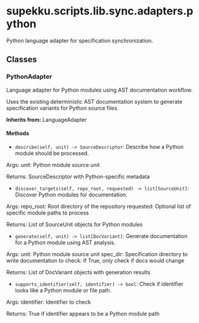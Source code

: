 # supekku.scripts.lib.sync.adapters.python

Python language adapter for specification synchronization.

## Classes

### PythonAdapter

Language adapter for Python modules using AST documentation workflow.

Uses the existing deterministic AST documentation system to generate
specification variants for Python source files.

**Inherits from:** LanguageAdapter

#### Methods

- `describe(self, unit) -> SourceDescriptor`: Describe how a Python module should be processed.

Args:
    unit: Python module source unit

Returns:
    SourceDescriptor with Python-specific metadata
- `discover_targets(self, repo_root, requested) -> list[SourceUnit]`: Discover Python modules for documentation.

Args:
    repo_root: Root directory of the repository
    requested: Optional list of specific module paths to process

Returns:
    List of SourceUnit objects for Python modules
- `generate(self, unit) -> list[DocVariant]`: Generate documentation for a Python module using AST analysis.

Args:
    unit: Python module source unit
    spec_dir: Specification directory to write documentation to
    check: If True, only check if docs would change

Returns:
    List of DocVariant objects with generation results
- `supports_identifier(self, identifier) -> bool`: Check if identifier looks like a Python module or file path.

Args:
    identifier: Identifier to check

Returns:
    True if identifier appears to be a Python module path
